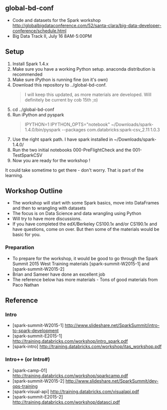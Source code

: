 ## global-bd-conf
* Code and datasets for the Spark workshop http://globalbigdataconference.com/52/santa-clara/big-data-developer-conference/schedule.html
* Big Data Track II, July 16 8AM-5:00PM

## Setup
1. Install Spark 1.4.x
2. Make sure you have a working Python setup. anaconda distribution is recommended
3. Make sure iPython is running fine (on it's own)
4. Download this repository to ../global-bd-conf.
    >I will keep this updated, as more materials are developed. Will definitely be current by cob 15th ;o)
5. cd ../global-bd-conf
6. Run iPython and pyspark
    >IPYTHON=1 IPYTHON_OPTS="notebook" ~/Downloads/spark-1.4.0/bin/pyspark --packages com.databricks:spark-csv_2.11:1.0.3
7. Use the right spark path. I have spark installed in ~/Downloads/spark-1.4.0/
8. Run the two initial notebooks 000-PreFlightCheck and the 001-TestSparkCSV
9. Now you are ready for the workshop !

It could take sometime to get there - don't worry. That is part of the learning.

## Workshop Outline
* The workshop will start with some Spark basics, move into DataFrames and then to wrangling with datasets
* The focus is on Data Science and data wrangling using Python
* Will try to have more discussions.
* If you have completed the edX/Berkeley CS100.1x and/or CS190.1x and have questions, come on over. But then some of the materials would be basic for you.

### Preparation
* To prepare for the workshop, it would be good to go through the Spark Summit 2015 West Training materials [spark-summit-W2015-1] and [spark-summit-W2015-2]
* Brian and Sameer have done an excellent job
* The reference below has more materials - Tons of good materials from Paco Nathan

## Reference
### Intro
* [spark-summit-W2015-1] http://www.slideshare.net/SparkSummit/intro-to-spark-development
* [spark-summit-E2015-1] http://training.databricks.com/workshop/intro_spark.pdf
* [spark-intro] http://training.databricks.com/workshop/itas_workshop.pdf

### Intro++ (or Intro#)
* [spark-camp-01] http://training.databricks.com/workshop/sparkcamp.pdf
* [spark-summit-W2015-2] http://www.slideshare.net/SparkSummit/dev-ops-training
* [spark-visual-api] http://training.databricks.com/visualapi.pdf
* [spark-summit-E2015-2] http://training.databricks.com/workshop/datasci.pdf



